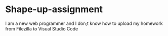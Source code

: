 # Shape-up-assignment
I am a new web programmer and I don;t know how to upload my homework from Filezilla to Visual Studio Code

